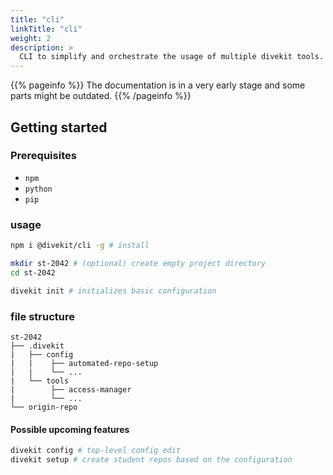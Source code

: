 ```yaml
---
title: "cli"
linkTitle: "cli"
weight: 2
description: >
  CLI to simplify and orchestrate the usage of multiple divekit tools.
---
```


{{% pageinfo %}}
The documentation is in a very early stage and some parts might be outdated.
{{% /pageinfo %}}

## Getting started

### Prerequisites
- `npm`
- `python`
- `pip`

### usage
```bash
npm i @divekit/cli -g # install

mkdir st-2042 # (optional) create empty project directory
cd st-2042

divekit init # initializes basic configuration
```

### file structure
```
st-2042
├── .divekit
|   ├── config
|   |    ├── automated-repo-setup
|   |    └── ...
|   └── tools
|        ├── access-manager
|        └── ...
└── origin-repo
```



#### Possible upcoming features
```bash
divekit config # top-level config edit 
divekit setup # create student repos based on the configuration
```

